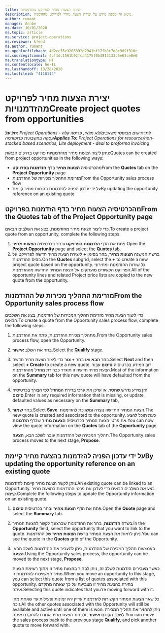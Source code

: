 ```yaml
---
title: יצירת הצעות מחיר לפרויקט מהזדמנויות
description: נושא זה מספק מידע על יצירת הצעת מחיר לפוריקט מהזדמנות.
author: rumant
manager: Annbe
ms.date: 10/01/2020
ms.topic: article
ms.service: project-operations
ms.reviewer: kfend
ms.author: rumant
ms.openlocfilehash: 4d2cc35e3205332d2941bf17fb8c7d8c9d9f310c
ms.sourcegitcommit: 4cf1dc1561b92fca4175f0b3813133c5e63ce8e6
ms.translationtype: HT
ms.contentlocale: he-IL
ms.lasthandoff: 10/28/2020
ms.locfileid: "4118114"
---
```

# <a name="create-project-quotes-from-opportunities"></a><span data-ttu-id="8d589-103">יצירת הצעות מחיר לפרויקט מהזדמנויות</span><span class="sxs-lookup"><span data-stu-id="8d589-103">Create project quotes from opportunities</span></span>

<span data-ttu-id="8d589-104">_**חל על:** Project Operations לתרחישים מבוססי משאבים/לא מלאי, פריסה קלה - עסקה בחשבונית פרופורמה_</span><span class="sxs-lookup"><span data-stu-id="8d589-104">_**Applies To:** Project Operations for resource/non-stocked based scenarios, Lite deployment - deal to proforma invoicing_</span></span>

<span data-ttu-id="8d589-105">ניתן ליצור הצעות מחיר מהזדמנויות פרויקט בדרכים הבאות:</span><span class="sxs-lookup"><span data-stu-id="8d589-105">Quotes can be created from project opportunities in the following ways:</span></span>

- <span data-ttu-id="8d589-106">מהכרטיסיה **הצעות מחיר** בדף **הזדמנות בפרויקט**</span><span class="sxs-lookup"><span data-stu-id="8d589-106">From the **Quotes** tab on the **Project Opportunity** page</span></span>
- <span data-ttu-id="8d589-107">מזרימת התהליך מכירות של ההזדמנות</span><span class="sxs-lookup"><span data-stu-id="8d589-107">From the Opportunity sales process flow</span></span>
- <span data-ttu-id="8d589-108">על ידי עדכון הפניה להזדמנות בהצעת מחיר קיימת</span><span class="sxs-lookup"><span data-stu-id="8d589-108">By updating the opportunity reference on an existing quote</span></span>

## <a name="from-the-quotes-tab-of-the-project-opportunity-page"></a><span data-ttu-id="8d589-109">מהכרטיסיה הצעות מחיר בדף הזדמנות בפרויקט</span><span class="sxs-lookup"><span data-stu-id="8d589-109">From the Quotes tab of the Project Opportunity page</span></span>

<span data-ttu-id="8d589-110">כדי ליצור הצעת מחיר מהזדמנות, בצע את השלבים הבאים.</span><span class="sxs-lookup"><span data-stu-id="8d589-110">To create a project quote from an opportunity, complete the following steps.</span></span>

1. <span data-ttu-id="8d589-111">פתח את הדף **הזדמנות בפרויקט** ובחר בכרטיסיה **הצעות מחיר**.</span><span class="sxs-lookup"><span data-stu-id="8d589-111">Open the **Project Opportunity** page and select the **Quotes** tab.</span></span> 
2. <span data-ttu-id="8d589-112">ברשת המשנה **הצעות מחיר**, בחר בסימן **+** ליצירת הצעת מחיר חדשה לפרוייקט על בסיס ההזדמנות.</span><span class="sxs-lookup"><span data-stu-id="8d589-112">On the **Quotes** subgrid, select the **+** to create a new project quote based on the opportunity.</span></span> <span data-ttu-id="8d589-113">כל שורות ההזדמנות ומחירוני הפרויקט הקשורים מועתקים אל הצעת המחיר החדשה מההזדמנות.</span><span class="sxs-lookup"><span data-stu-id="8d589-113">All of the opportunity lines and related Project price lists are copied to the new quote from the opportunity.</span></span>

## <a name="from-the-opportunity-sales-process-flow"></a><span data-ttu-id="8d589-114">מזרימת התהליך מכירות של ההזדמנות</span><span class="sxs-lookup"><span data-stu-id="8d589-114">From the Opportunity sales process flow</span></span>

<span data-ttu-id="8d589-115">כדי ליצור הצעת מחיר מזרימת תהליך המכירות של הזדמנות, בצע את השלבים הבאים.</span><span class="sxs-lookup"><span data-stu-id="8d589-115">To create a quote from the Opportunity sales process flow, complete the following steps.</span></span>

1. <span data-ttu-id="8d589-116">מתהליך מכירת ההזדמנות, פתח את ההזדמנות.</span><span class="sxs-lookup"><span data-stu-id="8d589-116">From the Opportunity sales process flow, open the Opportunity.</span></span>
2. <span data-ttu-id="8d589-117">בחר את השלב **אישור**.</span><span class="sxs-lookup"><span data-stu-id="8d589-117">Select the **Qualify** stage.</span></span> 
3. <span data-ttu-id="8d589-118">בחר **הבא** ואז בחר **+ צור** כדי ליצור הצעת מחיר חדשה.</span><span class="sxs-lookup"><span data-stu-id="8d589-118">Select **Next** and then select **+ Create** to create a new quote.</span></span> <span data-ttu-id="8d589-119">רוב המידע בכרטיסיה **סיכום** עבור הצעת מחיר חדשה זו תוגדר כברירת מחדל מההזדמנות.</span><span class="sxs-lookup"><span data-stu-id="8d589-119">Most of the information on the **Summary** tab for this new quote will have defaulted from the opportunity.</span></span> 
4. <span data-ttu-id="8d589-120">הזן מידע נדרש שחסר, או עדכן את ערכי ברירת המחדל לפי הצורך בכרטיסיה **סיכום**,</span><span class="sxs-lookup"><span data-stu-id="8d589-120">Enter in any required information that is missing, or update defaulted values as necessary on the **Summary** tab,</span></span>
5. <span data-ttu-id="8d589-121">בחר **שמור**.</span><span class="sxs-lookup"><span data-stu-id="8d589-121">Select **Save**.</span></span> <span data-ttu-id="8d589-122">הצעת המחיר החדשה נוצרה ומשויכת להזדמנות.</span><span class="sxs-lookup"><span data-stu-id="8d589-122">The new quote is created and associated to the opportunity.</span></span> <span data-ttu-id="8d589-123">כעת תוכל להציג את פרטי הצעת המחיר בכרטיסיה **הצעות מחיר** שבדף **הזדמנות**.</span><span class="sxs-lookup"><span data-stu-id="8d589-123">You can now view the quote information on the **Quotes** tab of the **Opportunity** page.</span></span> 

   <span data-ttu-id="8d589-124">תהליך המכירה של ההזדמנות עובר לשלב הבא, **הצעה**.</span><span class="sxs-lookup"><span data-stu-id="8d589-124">The Opportunity sales process moves to the next stage, **Propose**.</span></span>


## <a name="by-updating-the-opportunity-reference-on-an-existing-quote"></a><span data-ttu-id="8d589-125">על ידי עדכון הפניה להזדמנות בהצעת מחיר קיימת</span><span class="sxs-lookup"><span data-stu-id="8d589-125">By updating the opportunity reference on an existing quote</span></span>

<span data-ttu-id="8d589-126">ניתן לקשר הצעת מחיר קיימת להזדמנות.</span><span class="sxs-lookup"><span data-stu-id="8d589-126">An existing quote can be linked to an Opportunity.</span></span> <span data-ttu-id="8d589-127">בצע את השלבים הבאים כדי לעדכן את פרטי ההזדמנות בהצעת מחיר קיימת.</span><span class="sxs-lookup"><span data-stu-id="8d589-127">Complete the following steps to update the Opportunity information on an existing quote.</span></span>

1. <span data-ttu-id="8d589-128">פתח את הדף **הצעת מחיר** ובחר בכרטיסיה **סיכום**.</span><span class="sxs-lookup"><span data-stu-id="8d589-128">Open the **Quote** page and select the **Summary** tab.</span></span>
2. <span data-ttu-id="8d589-129">בשדה **הזדמנות**, בחר את ההזדמנות שברצונך לקשר להצעת המחיר.</span><span class="sxs-lookup"><span data-stu-id="8d589-129">In the **Opportunity** field, select the opportunity that you want to link to the quote.</span></span> <span data-ttu-id="8d589-130">ניתן לראות את הצעת המחיר ברשת **הצעות מחיר** של ההזדמנות.</span><span class="sxs-lookup"><span data-stu-id="8d589-130">You can see the quote in the **Quotes** grid of the Opportunity.</span></span> 
3. <span data-ttu-id="8d589-131">באמצעות תהליך המכירה של ההזדמנות, ניתן להעביר את ההזדמנות לשלב הבא, **הצעה**.</span><span class="sxs-lookup"><span data-stu-id="8d589-131">Using the Opportunity sales process, the opportunity can be moved to the next stage, **Propose**.</span></span> 

   <span data-ttu-id="8d589-132">כאשר מעבירים הזדמנות לשלב זה, ניתן לבחור בהצעת מחיר זו מתוך רשימת הצעות מחיר המשויכות להזדמנות זו.</span><span class="sxs-lookup"><span data-stu-id="8d589-132">When you move an opportunity to this stage, you can select this quote from a list of quotes associated with this opportunity.</span></span> <span data-ttu-id="8d589-133">בחירה בהצעת מחיר זו מצביעה על כך שאתה מתקדם איתה.</span><span class="sxs-lookup"><span data-stu-id="8d589-133">Selecting this quote indicates that you're moving forward with it.</span></span>

   <span data-ttu-id="8d589-134">כל שאר הצעות המחיר הקשורות להזדמנות עדיין יהיו זמינות ופעילות עד שאחת מהן זוכה.</span><span class="sxs-lookup"><span data-stu-id="8d589-134">All the other quotes associated with the Opportunity will still be available and active until one of them is won.</span></span> <span data-ttu-id="8d589-135">ניתן להחזיר את תהליך המכירה לשלב הקודם **אישור**, ולבחור הצעת מחיר אחרת להתקדם איתה.</span><span class="sxs-lookup"><span data-stu-id="8d589-135">You can move the sales process back to the previous stage **Qualify**, and pick another quote to move forward with.</span></span>
